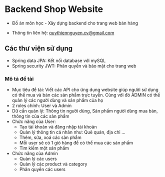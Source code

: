 # Backend Shop Website
- Đồ án môn học - Xây dựng backend cho trang web bán hàng

- Thông tin liên hệ: quythiennguyen.cv@gmail.com
## Các thư viện sử dụng
- Spring data JPA: Kết nối database với mySQL
- Spring security JWT: Phân quyền và bảo mật cho trang web
### Mô tả đề tài
- Mục tiêu đề tài: Viết các API cho ứng dụng website giúp người sử dụng có thể mua và bán các sản phẩm trực tuyến. Cùng với đó ADMIN có thể quản lý các người dùng và sản phẩm của họ
- 2 roles chính: User và Admin
- Dữ cần quản lý: Thông tin người dùng, Sản phẩm người dùng mua bán, thông tin của các sản phẩm
- Chức năng của User:
    - Tạo tài khoản và đăng nhập tài khoản
    - Quản lý thông tin cá nhân như: Quê quán, địa chỉ ...
    - Thêm, sửa, xoá các sản phẩm 
    - Mỗi user sẽ có 1 giỏ hàng để có thể mua các sản phẩm
    - Tìm kiếm một sản phẩm
- Chức năng của Admin
    - Quản lý các users
    - Quản lý các product và category
    - Phân quyền các users

